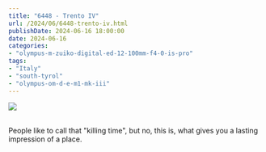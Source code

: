 ```yaml
---
title: "6448 - Trento IV"
url: /2024/06/6448-trento-iv.html
publishDate: 2024-06-16 18:00:00
date: 2024-06-16
categories:
- "olympus-m-zuiko-digital-ed-12-100mm-f4-0-is-pro"
tags:
- "Italy"
- "south-tyrol"
- "olympus-om-d-e-m1-mk-iii"
---
```

<div class="container">
<div class="center"><a target="_blank" href="https://d25zfm9zpd7gm5.cloudfront.net/1200x1200/2020/20200905_114651_lr.jpg"><img class="webfeedsFeaturedVisual" src="https://d25zfm9zpd7gm5.cloudfront.net/0600x0600/2020/20200905_114651_lr.jpg" /></a></div>
</div>
<br />

People like to call that "killing time", but no, this is,
what gives you a lasting impression of a place.
